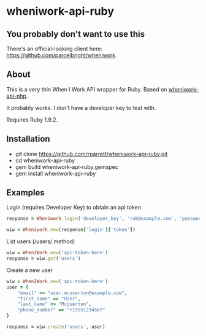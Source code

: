 wheniwork-api-ruby
=================

You probably don't want to use this
------------

There's an official-looking client here: https://github.com/parcelbright/wheniwork.

About
------------

This is a very thin When I Work API wrapper for Ruby. Based on [wheniwork-api-php](https://github.com/dolfelt/wheniwork-api-php).

It probably works. I don't have a developer key to test with.

Requires Ruby 1.9.2.

Installation
------------

* git clone https://github.com/rparrett/wheniwork-api-ruby.git
* cd wheniwork-api-ruby
* gem build wheniwork-api-ruby.gemspec
* gem install wheniwork-api-ruby

Examples
--------

Login (requires Developer Key) to obtain an api token

```ruby
response = Wheniwork.login('developer_key', 'rob@example.com', 'password')

wiw = Wheniwork.new(response['login']['token'])
```

List users (/users/ method)

```ruby
wiw = WhenIWork.new('api-token-here')
response = wiw.get('users')
```

Create a new user

```ruby
wiw = WhenIWork.new('api-token-here')
user = {
	"email" => "user.mcuserton@example.com",
	"first_name" => "User",
	"last_name" => "McUserton",
	"phone_number" => "+15551234567"
}

response = wiw.create('users', user)
```
